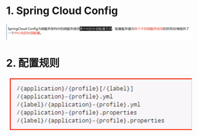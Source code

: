 # 1. Spring Cloud Config
![](_v_images/_1568475772_7834.png)

# 2. 配置规则
![](_v_images/_1568541319_18608.png)